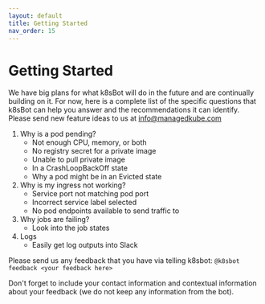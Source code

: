 ```yaml
---
layout: default
title: Getting Started
nav_order: 15
---
```


# Getting Started
We have big plans for what k8sBot will do in the future and are continually building on it. For now, here is a complete list of the specific questions that  k8sBot can help you answer and the recommendations it can identify. Please send new feature ideas to us at info@managedkube.com

1. Why is a pod pending?
   * Not enough CPU, memory, or both
   * No registry secret for a private image
   * Unable to pull private image
   * In a CrashLoopBackOff state
   * Why a pod might be in an Evicted state
2. Why is my ingress not working?
   * Service port not matching pod port
   * Incorrect service label selected
   * No pod endpoints available to send traffic to
3. Why jobs are failing?
   * Look into the job states
5. Logs
   * Easily get log outputs into Slack

Please send us any feedback that you have via telling k8sbot:
```@k8sbot feedback <your feedback here>```

Don't forget to include your contact information and contextual information about your feedback (we do not keep any information from the bot).
